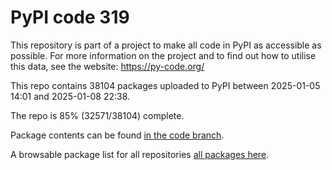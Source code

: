 # PyPI code 319

This repository is part of a project to make all code in PyPI as accessible as possible. For more information 
on the project and to find out how to utilise this data, see the website: https://py-code.org/

This repo contains 38104 packages uploaded to PyPI between 
2025-01-05 14:01 and 2025-01-08 22:38.

The repo is 85% (32571/38104) complete.

Package contents can be found [in the code branch](https://github.com/pypi-data/pypi-mirror-319/tree/code/packages).

A browsable package list for all repositories [all packages here](https://py-code.org/repositories/pypi-mirror-319).


